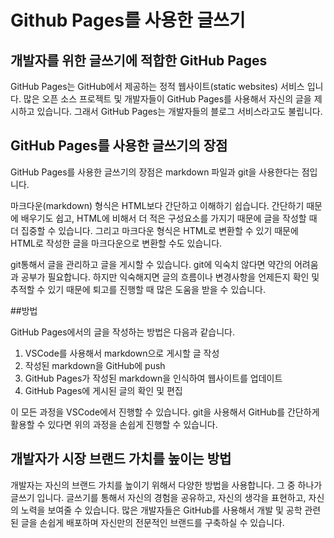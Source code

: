 # Github Pages를 사용한 글쓰기

## 개발자를 위한 글쓰기에 적합한 GitHub Pages

GitHub Pages는 GitHub에서 제공하는 정적 웹사이트(static websites) 서비스 입니다. 많은 오픈 소스 프로젝트 및 개발자들이 GitHub Pages를 사용해서 자신의 글을 제시하고 있습니다. 그래서 GitHub Pages는 개발자들의 블로그 서비스라고도 불립니다.

## GitHub Pages를 사용한 글쓰기의 장점

GitHub Pages를 사용한 글쓰기의 장점은 markdown 파일과 git을 사용한다는 점입니다.

마크다운(markdown) 형식은 HTML보다 간단하고 이해하기 쉽습니다. 간단하기 때문에 배우기도 쉽고, HTML에 비해서 더 적은 구성요소를 가지기 때문에 글을 작성할 때 더 집중할 수 있습니다. 그리고 마크다운 형식은 HTML로 변환할 수 있기 때문에 HTML로 작성한 글을 마크다운으로 변환할 수도 있습니다.

git통해서 글을 관리하고 글을 게시할 수 있습니다. git에 익숙치 않다면 약간의 어려움과 공부가 필요합니다. 하지만 익숙해지면 글의 흐름이나 변경사항을 언제든지 확인 및 추적할 수 있기 때문에 퇴고를 진행할 때 많은 도움을 받을 수 있습니다.

##방법

GitHub Pages에서의 글을 작성하는 방법은 다음과 같습니다.

1. VSCode를 사용해서 markdown으로 게시할 글 작성
1. 작성된 markdown을 GitHub에 push
1. GitHub Pages가 작성된 markdown을 인식하여 웹사이트를 업데이트
1. GitHub Pages에 게시된 글의 확인 및 편집

이 모든 과정을 VSCode에서 진행할 수 있습니다. git을 사용해서 GitHub를 간단하게 활용할 수 있다면 위의 과정을 손쉽게 진행할 수 있습니다.

## 개발자가 시장 브랜드 가치를 높이는 방법

개발자는 자신의 브랜드 가치를 높이기 위해서 다양한 방법을 사용합니다. 그 중 하나가 글쓰기 입니다. 글쓰기를 통해서 자신의 경험을 공유하고, 자신의 생각을 표현하고, 자신의 노력을 보여줄 수 있습니다. 많은 개발자들은 GitHub를 사용해서 개발 및 공학 관련된 글을 손쉽게 배포하며 자신만의 전문적인 브랜드를 구축하실 수 있습니다.